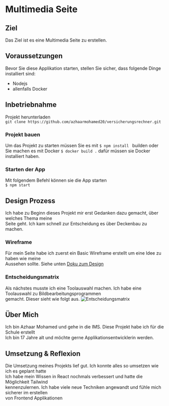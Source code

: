 # Multimedia Seite

## Ziel
Das Ziel ist es eine Multimedia Seite zu erstellen.

## Voraussetzungen
Bevor Sie diese Applikation starten, stellen Sie sicher, dass folgende Dinge installiert sind:
* Nodejs
* allenfalls Docker

## Inbetriebnahme
Projekt herunterladen
<br/>
```git clone https://github.com/azhaarmohamed20/versicherungsrechner.git```
<br/>

### Projekt bauen
Um das Projekt zu starten müssen Sie es mit ```$ npm install ``` builden oder 
Sie machen es mit Docker ```$ docker build .```  dafür müssen sie Docker installiert haben.

### Starten der App
Mit folgendem Befehl können sie die App starten
<br/> ```$ npm start```

## Design Prozess
Ich habe zu Beginn dieses Projekt mir erst Gedanken dazu gemacht, über welches Thema meine <br/>
Seite geht. Ich kam schnell zur Entscheidung es über Deckenbau zu machen.

### Wireframe
Für mein Seite habe ich zuerst ein Basic Wireframe erstellt um eine Idee zu haben wie meine <br/>
Aussehen sollte. Siehe unten
[Doku zum Design](./Doku/Wireframe%20Deckenbau%20Gmbh.pdf)

### Entscheidungsmatrix
Als nächstes musste ich eine Toolauswahl machen. Ich habe eine Toolauswahl zu Bildbearbeitungsprogrammen <br/>
gemacht. Dieser sieht wie folgt aus.
![Entscheidungsmatrix](./Doku/Entscheidungsmatrix.PNG)

## Über Mich
Ich bin Azhaar Mohamed und gehe in die IMS. Diese Projekt habe ich für die Schule erstellt <br/>
Ich bin 17 Jahre alt und möchte gerne Applikationsentwicklerin werden.


## Umsetzung & Reflexion
Die Umsetzung meines Projekts lief gut. Ich konnte alles so umsetzen wie ich es geplant hatte <br/>
Ich habe mein Wissen in React nochmals verbessert und hatte die Möglichkeit Tailwind <br/>
kennenzulernen. Ich habe viele neue Techniken angewandt und fühle mich sicherer im erstellen <br/>
von Frontend Applikationen
